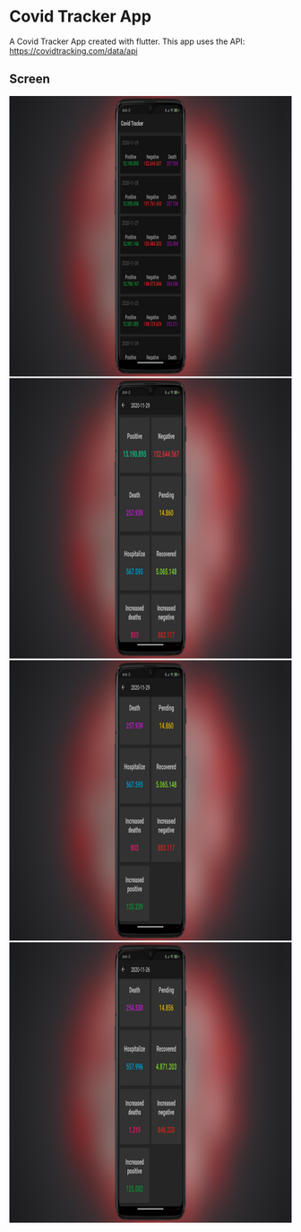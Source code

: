 # Covid Tracker App

A Covid Tracker App created with flutter. This app uses the API: https://covidtracking.com/data/api

## Screen

<img src="https://github.com/Stelk-dev/Covid-Tracker/blob/main/screen/1.png" width=1000 height=500></img>
<img src="https://github.com/Stelk-dev/Covid-Tracker/blob/main/screen/2.png" width=1000 height=500></img>
<img src="https://github.com/Stelk-dev/Covid-Tracker/blob/main/screen/3.png" width=1000 height=500></img>
<img src="https://github.com/Stelk-dev/Covid-Tracker/blob/main/screen/4.png" width=1000 height=500></img>
